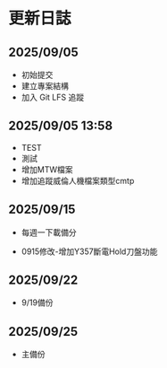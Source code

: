 # 更新日誌

## 2025/09/05

- 初始提交
- 建立專案結構
- 加入 Git LFS 追蹤

## 2025/09/05 13:58

- TEST
- 測試
- 增加MTW檔案
- 增加追蹤威倫人機檔案類型cmtp

## 2025/09/15
- 每週一下載備分

- 0915修改-增加Y357斷電Hold刀盤功能

## 2025/09/22
- 9/19備份

## 2025/09/25
- 主備份

